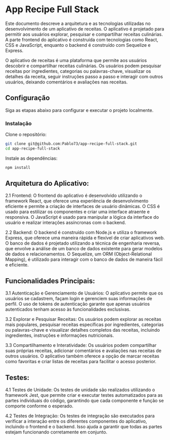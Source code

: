 # App Recipe Full Stack

Este documento descreve a arquitetura e as tecnologias utilizadas no desenvolvimento de um aplicativo de receitas. O aplicativo é projetado para permitir aos usuários explorar, pesquisar e compartilhar receitas culinárias. A parte frontend do aplicativo é construída com tecnologias como React, CSS e JavaScript, enquanto o backend é construído com Sequelize e Express.

O aplicativo de receitas é uma plataforma que permite aos usuários descobrir e compartilhar receitas culinárias. Os usuários podem pesquisar receitas por ingredientes, categorias ou palavras-chave, visualizar os detalhes da receita, seguir instruções passo a passo e interagir com outros usuários, deixando comentários e avaliações nas receitas.

## Configuração
Siga as etapas abaixo para configurar e executar o projeto localmente.

### Instalação
Clone o repositório:

```bash
git clone git@github.com:Pablo73/app-recipe-full-stack.git
cd app-recipe-full-stack
```

Instale as dependências:

```bash
npm install
```

## Arquitetura do Aplicativo:

2.1 Frontend:
O frontend do aplicativo é desenvolvido utilizando o framework React, que oferece uma experiência de desenvolvimento eficiente e permite a criação de interfaces de usuário dinâmicas. O CSS é usado para estilizar os componentes e criar uma interface atraente e responsiva. O JavaScript é usado para manipular a lógica da interface do usuário e realizar interações assíncronas com o backend.

2.2 Backend:
O backend é construído com Node.js e utiliza o framework Express, que oferece uma maneira rápida e flexível de criar aplicativos web. O banco de dados é projetado utilizando a técnica de engenharia reversa, que envolve a análise de um banco de dados existente para gerar modelos de dados e relacionamentos. O Sequelize, um ORM (Object-Relational Mapping), é utilizado para interagir com o banco de dados de maneira fácil e eficiente.

## Funcionalidades Principais:
3.1 Autenticação e Gerenciamento de Usuários:
O aplicativo permite que os usuários se cadastrem, façam login e gerenciem suas informações de perfil. O uso de tokens de autenticação garante que apenas usuários autenticados tenham acesso às funcionalidades exclusivas.

3.2 Explorar e Pesquisar Receitas:
Os usuários podem explorar as receitas mais populares, pesquisar receitas específicas por ingredientes, categorias ou palavras-chave e visualizar detalhes completos das receitas, incluindo ingredientes, instruções e informações nutricionais.

3.3 Compartilhamento e Interatividade:
Os usuários podem compartilhar suas próprias receitas, adicionar comentários e avaliações nas receitas de outros usuários. O aplicativo também oferece a opção de marcar receitas como favoritas e criar listas de receitas para facilitar o acesso posterior.

## Testes:
4.1 Testes de Unidade:
Os testes de unidade são realizados utilizando o framework Jest, que permite criar e executar testes automatizados para as partes individuais do código, garantindo que cada componente e função se comporte conforme o esperado.

4.2 Testes de Integração:
Os testes de integração são executados para verificar a interação entre os diferentes componentes do aplicativo, incluindo o frontend e o backend. Isso ajuda a garantir que todas as partes estejam funcionando corretamente em conjunto.

